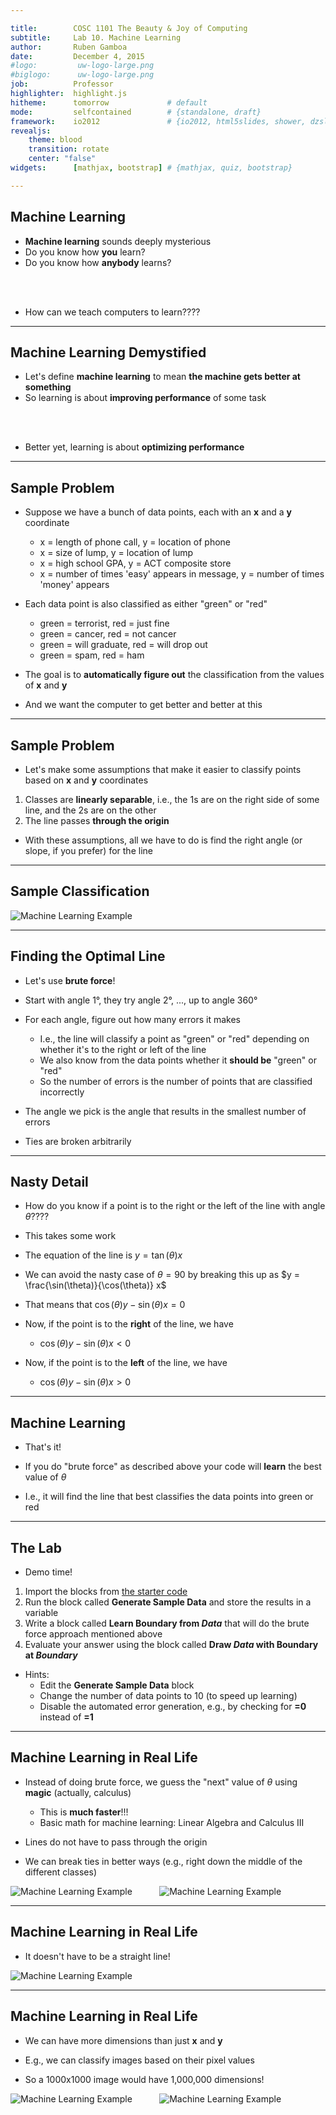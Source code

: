 ```yaml
---

title:        COSC 1101 The Beauty & Joy of Computing
subtitle:     Lab 10. Machine Learning
author:       Ruben Gamboa
date:         December 4, 2015
#logo:         uw-logo-large.png
#biglogo:      uw-logo-large.png
job:          Professor
highlighter:  highlight.js
hitheme:      tomorrow             # default
mode:         selfcontained        # {standalone, draft}
framework:    io2012               # {io2012, html5slides, shower, dzslides, revealjs, ...}
revealjs:     
    theme: blood
    transition: rotate
    center: "false"
widgets:      [mathjax, bootstrap] # {mathjax, quiz, bootstrap}

---
```


<style>
slide.title-slide {
     background-color: #EDE0CF; /* CBE7A5; #EDE0CF; ; #CA9F9D*/
     background-image: url(assets/img/uw-logo-large.png);
     background-repeat: no-repeat;
     background-position: center top;
   }
slide:not(.title-slide) {
    background-image: url(assets/img/uw-logo-small.png);
    background-repeat: no-repeat;
    background-position: right bottom;
    background-size: 24px;
}
</style>

## Machine Learning

* **Machine learning** sounds deeply mysterious
* Do you know how **you** learn?
* Do you know how **anybody** learns?

<br>
<br>

* How can we teach computers to learn????

---

## Machine Learning Demystified

* Let's define **machine learning** to mean **the machine gets better at something**
* So learning is about **improving performance** of some task

<br>
<br>

* Better yet, learning is about **optimizing performance**

---

## Sample Problem

* Suppose we have a bunch of data points, each with an **x** and a **y** coordinate
  * x = length of phone call, y = location of phone
  * x = size of lump, y = location of lump
  * x = high school GPA, y = ACT composite store
  * x = number of times 'easy' appears in message, y = number of times 'money' appears

* Each data point is also classified as either "green" or "red"
  * green = terrorist, red = just fine
  * green = cancer, red = not cancer
  * green = will graduate, red = will drop out
  * green = spam, red = ham

* The goal is to **automatically figure out** the classification from the values of **x** and **y**
* And we want the computer to get better and better at this

---

## Sample Problem

* Let's make some assumptions that make it easier to classify points based on **x** and **y** coordinates

1. Classes are **linearly separable**, i.e., the 1s are on the right side of some line, and the 2s are on the other
2. The line passes **through the origin**

* With these assumptions, all we have to do is find the right angle (or slope, if you prefer) for the line

---

## Sample Classification

<div class="centered">
    <img src="assets/img/machine-learning-example.png" title="Machine Learning Example" alt="Machine Learning Example">
</div>

---

## Finding the Optimal Line

* Let's use **brute force**!

* Start with angle 1&deg;, they try angle 2&deg;, ..., up to angle 360&deg;

* For each angle, figure out how many errors it makes
  * I.e., the line will classify a point as "green" or "red" depending on whether it's to the right or left of the line
  * We also know from the data points whether it **should be** "green" or "red"
  * So the number of errors is the number of points that are classified incorrectly

* The angle we pick is the angle that results in the smallest number of errors
* Ties are broken arbitrarily

---

## Nasty Detail

* How do you know if a point is to the right or the left of the line with angle $\theta$????

* This takes some work

* The equation of the line is $y = \tan(\theta)x$

* We can avoid the nasty case of $\theta = 90$ by breaking this up as $y = \frac{\sin(\theta)}{\cos(\theta)} x$

* That means that $\cos(\theta) y - \sin(\theta)x = 0$

* Now, if the point is to the **right** of the line, we have
  * $\cos(\theta) y - \sin(\theta)x < 0$

* Now, if the point is to the **left** of the line, we have
  * $\cos(\theta) y - \sin(\theta)x > 0$

---

## Machine Learning

* That's it!

* If you do "brute force" as described above your code will **learn** the best value of $\theta$

* I.e., it will find the line that best classifies the data points into green or red

---

## The Lab

* Demo time!

1. Import the blocks from [the starter code](./learning-blocks.xml "Learning Blocks")
2. Run the block called **Generate Sample Data** and store the results in a variable
3. Write a block called **Learn Boundary from _Data_** that will do the brute force approach mentioned above
4. Evaluate your answer using the block called **Draw _Data_ with Boundary at _Boundary_**

* Hints:
  * Edit the **Generate Sample Data** block
  * Change the number of data points to 10 (to speed up learning)
  * Disable the automated error generation, e.g., by checking for **=0** instead of **=1**

---

## Machine Learning in Real Life

* Instead of doing brute force, we guess the "next" value of $\theta$ using **magic** (actually, calculus)
  * This is **much faster**!!!
  * Basic math for machine learning: Linear Algebra and Calculus III

* Lines do not have to pass through the origin

* We can break ties in better ways (e.g., right down the middle of the different classes)

<div class="centered">
    <img src="assets/img/machine-learning-svm-1.png" title="Machine Learning Example" alt="Machine Learning Example">
    &nbsp;
    &nbsp;
    &nbsp;
    &nbsp;
    &nbsp;
    <img src="assets/img/machine-learning-svm-2.png" title="Machine Learning Example" alt="Machine Learning Example">
</div>

---

## Machine Learning in Real Life

* It doesn't have to be a straight line!

<div class="centered">
    <img src="assets/img/machine-learning-curve.png" title="Machine Learning Example" alt="Machine Learning Example">
</div>

---

## Machine Learning in Real Life

* We can have more dimensions than just **x** and **y**

* E.g., we can classify images based on their pixel values

* So a 1000x1000 image would have 1,000,000 dimensions!

<div class="centered">
    <img src="assets/img/machine-learning-digits-1.png" title="Machine Learning Example" alt="Machine Learning Example">
    &nbsp;
    &nbsp;
    &nbsp;
    &nbsp;
    &nbsp;
    <img src="assets/img/machine-learning-digits-2.png" title="Machine Learning Example" alt="Machine Learning Example">
</div>
